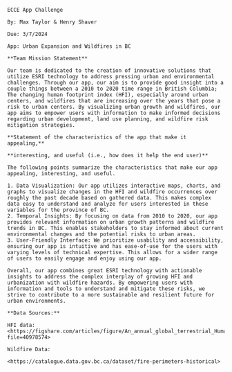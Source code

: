     ECCE App Challenge
    
    By: Max Taylor & Henry Shaver
    
    Due: 3/7/2024
    
    App: Urban Expansion and Wildfires in BC
    
    **Team Mission Statement**
    
    Our team is dedicated to the creation of innovative solutions that utilize ESRI technology to address pressing urban and environmental challenges. Through our app, our aim is to provide good insight into a couple things between a 2010 to 2020 time range in British Columbia; The changing human footprint index (HFI), especially around urban centers, and wildfires that are increasing over the years that pose a risk to urban centers. By visualizing urban growth and wildfires, our app aims to empower users with information to make informed decisions regarding urban development, land use planning, and wildfire risk mitigation strategies.
    
    **Statement of the characteristics of the app that make it appealing,**
    
    **interesting, and useful (i.e., how does it help the end user)**
    
    The following points summarize the characteristics that make our app appealing, interesting, and useful.
    
    1. Data Visualization: Our app utilizes interactive maps, charts, and graphs to visualize changes in the HFI and wildfire occurrences over roughly the past decade based on gathered data. This makes complex data easy to understand and analyze for users interested in these variables for the province of BC.
    2. Temporal Insights: By focusing on data from 2010 to 2020, our app provides relevant information on urban growth patterns and wildfire trends in BC. This enables stakeholders to stay informed about current environmental changes and the potential risks to urban areas.
    3. User-Friendly Interface: We prioritize usability and accessibility, ensuring our app is intuitive and has ease-of-use for the users with varying levels of technical expertise. This allows for a wider range of users to easily engage and enjoy using our app.
    
    Overall, our app combines great ESRI technology with actionable insights to address the complex interplay of growing HFI and urbanization with wildfire hazards. By empowering users with information and tools to understand and mitigate these risks, we strive to contribute to a more sustainable and resilient future for urban environments.
    
    **Data Sources:**
    
    HFI data: <https://figshare.com/articles/figure/An_annual_global_terrestrial_Human_Footprint_dataset_from_2000_to_2018/16571064?file=40978574>
    
    Wildfire Data:
    
    <https://catalogue.data.gov.bc.ca/dataset/fire-perimeters-historical>
